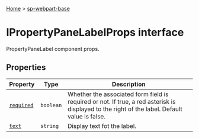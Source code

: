 <!-- docId=sp-webpart-base.ipropertypanelabelprops -->

[Home](./index.md) &gt; [sp-webpart-base](./sp-webpart-base.md)

# IPropertyPaneLabelProps interface

PropertyPaneLabel component props.

## Properties

|  Property | Type | Description |
|  --- | --- | --- |
|  [`required`](./sp-webpart-base.ipropertypanelabelprops.required.md) | `boolean` | Whether the associated form field is required or not. If true, a red asterisk is displayed to the right of the label. Default value is false. |
|  [`text`](./sp-webpart-base.ipropertypanelabelprops.text.md) | `string` | Display text fot the label. |

